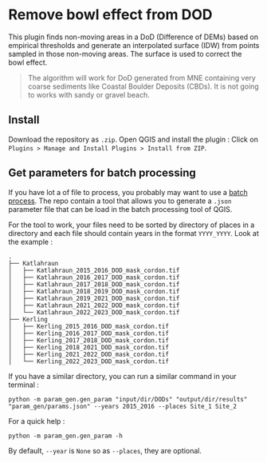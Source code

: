 # Remove bowl effect from DOD

This plugin finds non-moving areas in a DoD (Difference of DEMs) based on
empirical thresholds and generate an interpolated surface (IDW) from points
sampled in those non-moving areas. The surface is used to correct the bowl
effect.

> The algorithm will work for DoD generated from MNE containing very coarse
> sediments like Coastal Boulder Deposits (CBDs). It is not going to works with
> sandy or gravel beach.

## Install

Download the repository as `.zip`. Open QGIS and install the plugin : 
Click on `Plugins > Manage and Install Plugins > Install from ZIP`.

## Get parameters for batch processing

If you have lot a of file to process, you probably may want to use a [batch
process](https://docs.qgis.org/3.28/en/docs/user_manual/processing/batch.html).
The repo contain a tool that allows you to generate a `.json` parameter file
that can be load in the batch processing tool of QGIS.

For the tool to work, your files need to be sorted by directory of places in a
directory and each file should contain years in the format `YYYY_YYYY`. Look at
the example :

```
.
├── Katlahraun
│   ├── Katlahraun_2015_2016_DOD_mask_cordon.tif
│   ├── Katlahraun_2016_2017_DOD_mask_cordon.tif
│   ├── Katlahraun_2017_2018_DOD_mask_cordon.tif
│   ├── Katlahraun_2018_2019_DOD_mask_cordon.tif
│   ├── Katlahraun_2019_2021_DOD_mask_cordon.tif
│   ├── Katlahraun_2021_2022_DOD_mask_cordon.tif
│   └── Katlahraun_2022_2023_DOD_mask_cordon.tif
├── Kerling
│   ├── Kerling_2015_2016_DOD_mask_cordon.tif
│   ├── Kerling_2016_2017_DOD_mask_cordon.tif
│   ├── Kerling_2017_2018_DOD_mask_cordon.tif
│   ├── Kerling_2018_2021_DOD_mask_cordon.tif
│   ├── Kerling_2021_2022_DOD_mask_cordon.tif
│   └── Kerling_2022_2023_DOD_mask_cordon.tif
```

If you have a similar directory, you can run a similar command in your
terminal : 

```shell
python -m param_gen.gen_param "input/dir/DODs" "output/dir/results" "param_gen/params.json" --years 2015_2016 --places Site_1 Site_2
```

For a quick help :

```shell
python -m param_gen.gen_param -h
```

By default, `--year` is `None` so as `--places`, they are optional.

